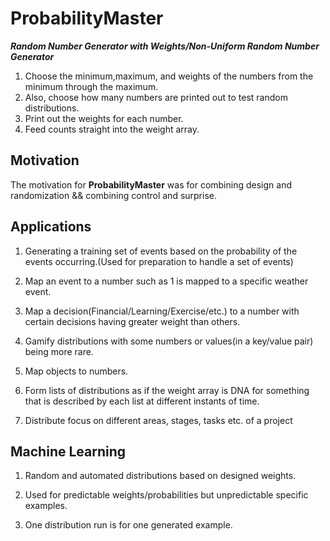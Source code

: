 # ProbabilityMaster
***Random Number Generator with Weights/Non-Uniform Random Number Generator***

1. Choose the minimum,maximum, and weights of the numbers from the minimum through the maximum.
2. Also, choose how many numbers are printed out to test random distributions.
3. Print out the weights for each number.
4. Feed counts straight into the weight array.

## Motivation ##
The motivation for **ProbabilityMaster** was for combining design and randomization && combining control and surprise.

## Applications ##
1. Generating a training set of events based on the probability of the events occurring.(Used for preparation to handle a set of events)

2. Map an event to a number such as 1 is mapped to a specific weather event.

3. Map a decision(Financial/Learning/Exercise/etc.) to a number with certain decisions having greater weight than others.

4. Gamify distributions with some numbers or values(in a key/value pair) being more rare.

5. Map objects to numbers.

6. Form lists of distributions as if the weight array is DNA for something that is described by
each list at different instants of time.

7. Distribute focus on different areas, stages, tasks etc. of a project

## Machine Learning ##
1. Random and automated distributions based on designed weights.

2. Used for predictable weights/probabilities but unpredictable specific examples.

3. One distribution run is for one generated example.
